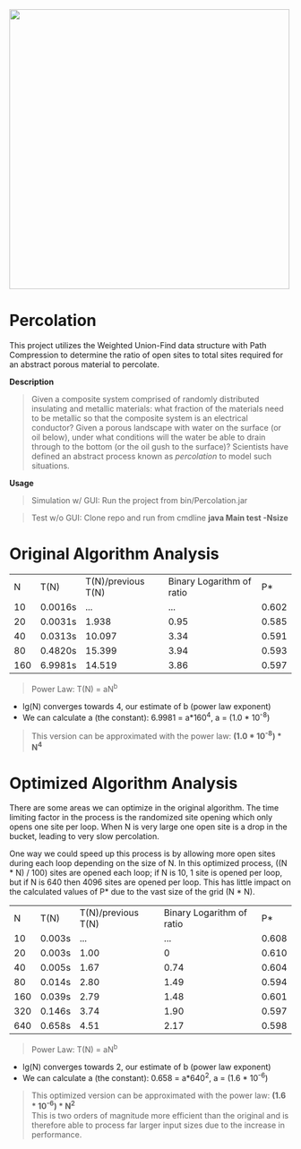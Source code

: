 <img src='http://galenscovell.github.io/css/pics/percolation.png' width=500px />

Percolation
======

This project utilizes the Weighted Union-Find data structure with Path Compression to determine the ratio of open sites to total sites required for an abstract porous material to percolate.

<b>Description</b>
<blockquote>Given a composite system comprised of randomly distributed insulating and metallic materials: what fraction of the materials need to be metallic so that the composite system is an electrical conductor? Given a porous landscape with water on the surface (or oil below), under what conditions will the water be able to drain through to the bottom (or the oil gush to the surface)? Scientists have defined an abstract process known as <i>percolation</i> to model such situations.</blockquote>

<b>Usage</b>
<blockquote>Simulation w/ GUI: Run the project from bin/Percolation.jar</blockquote>
<blockquote>Test w/o GUI: Clone repo and run from cmdline <b>java Main test -Nsize</b></blockquote>

<b>Original Algorithm Analysis</b>
======
<table>
  <tr>
    <td>N</td>
    <td>T(N)</td>
    <td>T(N)/previous T(N)</td>
    <td>Binary Logarithm of ratio</td>
    <td>P*</td>
  </tr>
  <tr>
    <td>10</td>
    <td>0.0016s</td>
    <td>...</td>
    <td>...</td>
    <td>0.602</td>
  </tr>
  <tr>
    <td>20</td>
    <td>0.0031s</td>
    <td>1.938</td>
    <td>0.95</td>
    <td>0.585</td>
  </tr>
  <tr>
    <td>40</td>
    <td>0.0313s</td>
    <td>10.097</td>
    <td>3.34</td>
    <td>0.591</td>
  </tr>
  <tr>
    <td>80</td>
    <td>0.4820s</td>
    <td>15.399</td>
    <td>3.94</td>
    <td>0.593</td>
  </tr>
  <tr>
    <td>160</td>
    <td>6.9981s</td>
    <td>14.519</td>
    <td>3.86</td>
    <td>0.597</td>
  </tr>
</table>
<blockquote>Power Law: T(N) = aN<sup>b</sup></blockquote>

* lg(N) converges towards 4, our estimate of b (power law exponent)
* We can calculate a (the constant): 6.9981 = a*160<sup>4</sup>, a = (1.0 * 10<sup>-8</sup>)

<blockquote>This version can be approximated with the power law: <b>(1.0 * 10<sup>-8</sup>) * N<sup>4</sup></b></blockquote>

<b>Optimized Algorithm Analysis</b>
======
There are some areas we can optimize in the original algorithm. The time limiting factor in the process is the randomized site opening which only opens one site per loop. When N is very large one open site is a drop in the bucket, leading to very slow percolation.
<br>

One way we could speed up this process is by allowing more open sites during each loop depending on the size of N. In this optimized process, ((N * N) / 100) sites are opened each loop; if N is 10, 1 site is opened per loop, but if N is 640 then 4096 sites are opened per loop. This has little impact on the calculated values of P* due to the vast size of the grid (N * N).</blockquote>
<br>
<table>
  <tr>
    <td>N</td>
    <td>T(N)</td>
    <td>T(N)/previous T(N)</td>
    <td>Binary Logarithm of ratio</td>
    <td>P*</td>
  </tr>
  <tr>
    <td>10</td>
    <td>0.003s</td>
    <td>...</td>
    <td>...</td>
    <td>0.608</td>
  </tr>
  <tr>
    <td>20</td>
    <td>0.003s</td>
    <td>1.00</td>
    <td>0</td>
    <td>0.610</td>
  </tr>
  <tr>
    <td>40</td>
    <td>0.005s</td>
    <td>1.67</td>
    <td>0.74</td>
    <td>0.604</td>
  </tr>
  <tr>
    <td>80</td>
    <td>0.014s</td>
    <td>2.80</td>
    <td>1.49</td>
    <td>0.594</td>
  </tr>
  <tr>
    <td>160</td>
    <td>0.039s</td>
    <td>2.79</td>
    <td>1.48</td>
    <td>0.601</td>
  </tr>
  <tr>
    <td>320</td>
    <td>0.146s</td>
    <td>3.74</td>
    <td>1.90</td>
    <td>0.597</td>
  </tr>
  <tr>
    <td>640</td>
    <td>0.658s</td>
    <td>4.51</td>
    <td>2.17</td>
    <td>0.598</td>
  </tr>
</table>
<blockquote>Power Law: T(N) = aN<sup>b</sup></blockquote>

* lg(N) converges towards 2, our estimate of b (power law exponent)
* We can calculate a (the constant): 0.658 = a*640<sup>2</sup>, a = (1.6 * 10<sup>-6</sup>)

<blockquote>This optimized version can be approximated with the power law: <b>(1.6 * 10<sup>-6</sup>) * N<sup>2</sup></b><br>This is two orders of magnitude more efficient than the original and is therefore able to process far larger input sizes due to the increase in performance.</blockquote>
